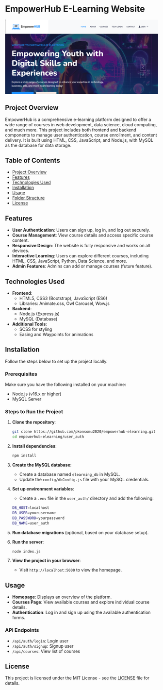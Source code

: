 # EmpowerHub E-Learning Website

![E-Learning Website](preview-image.png)

## Project Overview

EmpowerHub is a comprehensive e-learning platform designed to offer a wide range of courses in web development, data science, cloud computing, and much more. This project includes both frontend and backend components to manage user authentication, course enrollment, and content delivery. It is built using HTML, CSS, JavaScript, and Node.js, with MySQL as the database for data storage.

## Table of Contents

- [Project Overview](#project-overview)
- [Features](#features)
- [Technologies Used](#technologies-used)
- [Installation](#installation)
- [Usage](#usage)
- [Folder Structure](#folder-structure)
- [License](#license)

## Features

- **User Authentication**: Users can sign up, log in, and log out securely.
- **Course Management**: View course details and access specific course content.
- **Responsive Design**: The website is fully responsive and works on all devices.
- **Interactive Learning**: Users can explore different courses, including HTML, CSS, JavaScript, Python, Data Science, and more.
- **Admin Features**: Admins can add or manage courses (future feature).

## Technologies Used

- **Frontend**: 
  - HTML5, CSS3 (Bootstrap), JavaScript (ES6)
  - Libraries: Animate.css, Owl Carousel, Wow.js
- **Backend**:
  - Node.js (Express.js)
  - MySQL (Database)
- **Additional Tools**:
  - SCSS for styling
  - Easing and Waypoints for animations

## Installation

Follow the steps below to set up the project locally.

### Prerequisites

Make sure you have the following installed on your machine:
- Node.js (v16.x or higher)
- MySQL Server

### Steps to Run the Project

1. **Clone the repository**:
    ```bash
    git clone https://github.com/pkonsomu2020/empowerhub-elearning.git
    cd empowerhub-elearning/user_auth
    ```

2. **Install dependencies**:
    ```bash
    npm install
    ```

3. **Create the MySQL database**:
    - Create a database named `elearning_db` in MySQL.
    - Update the `config/dbConfig.js` file with your MySQL credentials.

4. **Set up environment variables**:
    - Create a `.env` file in the `user_auth/` directory and add the following:
    ```bash
    DB_HOST=localhost
    DB_USER=yourusername
    DB_PASSWORD=yourpassword
    DB_NAME=user_auth
    ```

5. **Run database migrations** (optional, based on your database setup).

6. **Run the server**:
    ```bash
    node index.js
    ```

7. **View the project in your browser**:
    - Visit `http://localhost:5000` to view the homepage.

## Usage

- **Homepage**: Displays an overview of the platform.
- **Courses Page**: View available courses and explore individual course details.
- **Authentication**: Log in and sign up using the available authentication forms.

### API Endpoints

- `/api/auth/login`: Login user
- `/api/auth/signup`: Signup user
- `/api/courses`: View list of courses


## License

This project is licensed under the MIT License - see the [LICENSE](LICENSE) file for details.